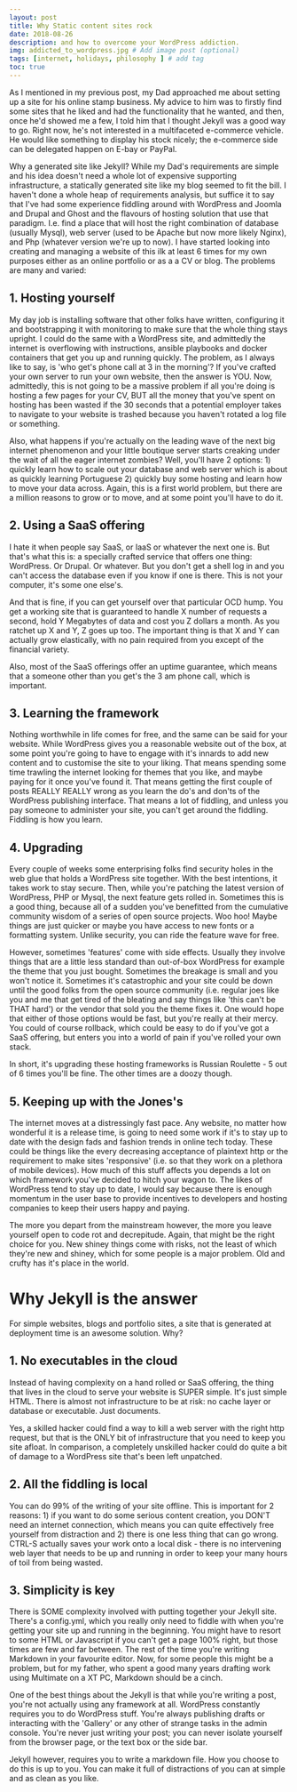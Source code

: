 ```yaml
---
layout: post
title: Why Static content sites rock
date: 2018-08-26
description: and how to overcome your WordPress addiction.
img: addicted_to_wordpress.jpg # Add image post (optional)
tags: [internet, holidays, philosophy ] # add tag
toc: true
---
```


As I mentioned in my previous post, my Dad approached me about setting up a site for his online stamp business. My advice to him was to firstly find some sites that he liked and had the functionality that he wanted, and then, once he'd showed me a few, I told him that I thought Jekyll was a good way to go. Right now, he's not interested in a multifaceted e-commerce vehicle. He would like something to display his stock nicely; the e-commerce side can be delegated happen on E-bay or PayPal.

Why a generated site like Jekyll? While my Dad's requirements are simple and his idea doesn't need a whole lot of expensive supporting infrastructure, a statically generated site like my blog seemed to fit the bill. I haven't done a whole heap of requirements analysis, but suffice it to say that I've had some experience fiddling around with WordPress and Joomla and Drupal and Ghost and the flavours of hosting solution that use that paradigm. I.e. find a place that will host the right combination of database (usually Mysql), web server (used to be Apache but now more likely Nginx), and Php (whatever version we're up to now). I have started looking into creating and managing a website of this ilk at least 6 times for my own purposes either as an online portfolio or as a a CV or blog. The problems are many and varied:

## 1. Hosting yourself

My day job is installing software that other folks have written, configuring it and bootstrapping it with monitoring to make sure that the whole thing stays upright. I could do the same with a WordPress site, and admittedly the internet is overflowing with instructions, ansible playbooks and docker containers that get you up and running quickly. The problem, as I always like to say, is 'who get's phone call at 3 in the morning'? If you've crafted your own server to run your own website, then the answer is YOU. Now, admittedly, this is not going to be a massive problem if all you're doing is hosting a few pages for your CV, BUT all the money that you've spent on hosting has been wasted if the 30 seconds that a potential employer takes to navigate to your website is trashed because you haven't rotated a log file or something.

Also, what happens if you're actually on the leading wave of the next big internet phenomenon and your little boutique server starts creaking under the wait of all the eager internet zombies? Well, you'll have 2 options: 1) quickly learn how to scale out your database and web server which is about as quickly learning Portuguese 2) quickly buy some hosting and learn how to move your data across. Again, this is a first world problem, but there are a million reasons to grow or to move, and at some point you'll have to do it.

## 2. Using a SaaS offering

I hate it when people say SaaS, or IaaS or whatever the next one is. But that's what this is: a specially crafted service that offers one thing: WordPress. Or Drupal. Or whatever. But you don't get a shell log in and you can't access the database even if you know if one is there. This is not your computer, it's some one else's.

And that is fine, if you can get yourself over that particular OCD hump. You get a working site that is guaranteed to handle X number of requests a second, hold Y Megabytes of data and cost you Z dollars a month. As you ratchet up X and Y, Z goes up too. The important thing is that X and Y can actually grow elastically, with no pain required from you except of the financial variety.

Also, most of the SaaS offerings offer an uptime guarantee, which means that a someone other than you get's the 3 am phone call, which is important.

## 3. Learning the framework

Nothing worthwhile in life comes for free, and the same can be said for your website. While WordPress gives you a reasonable website out of the box, at some point you're going to have to engage with it's innards to add new content and to customise the site to your liking. That means spending some time trawling the internet looking for themes that you like, and maybe paying for it once you've found it. That means getting the first couple of posts REALLY REALLY wrong as you learn the do's and don'ts of the WordPress publishing interface. That means a lot of fiddling, and unless you pay someone to administer your site, you can't get around the fiddling. Fiddling is how you learn.

## 4. Upgrading

Every couple of weeks some enterprising folks find security holes in the web glue that holds a WordPress site together. With the best intentions, it takes work to stay secure. Then, while you're patching the latest version of WordPress, PHP or Mysql, the next feature gets rolled in. Sometimes this is a good thing, because all of a sudden you've benefitted from the cumulative community wisdom of a series of open source projects. Woo hoo! Maybe things are just quicker or maybe you have access to new fonts or a formatting system. Unlike security, you can ride the feature wave for free.

However, sometimes 'features' come with side effects. Usually they involve things that are a little less standard than out-of-box WordPress for example the theme that you just bought. Sometimes the breakage is small and you won't notice it. Sometimes it's catastrophic and your site could be down until the good folks from the open source community (i.e. regular joes like you and me that get tired of the bleating and say things like 'this can't be THAT hard') or the vendor that sold you the theme fixes it. One would hope that either of those options would be fast, but you're really at their mercy. You could of course rollback, which could be easy to do if you've got a SaaS offering, but enters you into a world of pain if you've rolled your own stack.

In short, it's upgrading these hosting frameworks is Russian Roulette - 5 out of 6 times you'll be fine. The other times are a doozy though.

## 5. Keeping up with the Jones's

The internet moves at a distressingly fast pace. Any website, no matter how wonderful it is a release time, is going to need some work if it's to stay up to date with the design fads and fashion trends in online tech today. These could be things like the every decreasing acceptance of plaintext http or the requirement to make sites 'responsive' (i.e. so that they work on a plethora of mobile devices). How much of this stuff affects you depends a lot on which framework you've decided to hitch your wagon to. The likes of WordPress tend to stay up to date, I would say because there is enough momentum in the user base to provide incentives to developers and hosting companies to keep their users happy and paying.

The more you depart from the mainstream however, the more you leave yourself open to code rot and decrepitude.  Again, that might be the right choice for you. New shiney things come with risks, not the least of which they're new and shiney, which for some people is a major problem. Old and crufty has it's place in the world.

# Why Jekyll is the answer

For simple websites, blogs and portfolio sites, a site that is generated at deployment time is an awesome solution. Why?

## 1. No executables in the cloud

Instead of having complexity on a hand rolled or SaaS offering, the thing that lives in the cloud to serve your website is SUPER simple. It's just simple HTML. There is almost not infrastructure to be at risk: no cache layer or database or executable. Just documents.

Yes, a skilled hacker could find a way to kill a web server with the right http request, but that is the ONLY bit of infrastructure that you need to keep you site afloat. In comparison, a completely unskilled hacker could do quite a bit of damage to a WordPress site that's been left unpatched.

## 2. All the fiddling is local

You can do 99% of the writing of your site offline. This is important for 2 reasons: 1) if you want to do some serious content creation, you DON'T need an internet connection, which means you can quite effectively free yourself from distraction and 2) there is one less thing that can go wrong. CTRL-S actually saves your work onto a local disk - there is no intervening web layer that needs to be up and running in order to keep your many hours of toil from being wasted.

## 3. Simplicity is key

There is SOME complexity involved with putting together your Jekyll site. There's a config.yml, which you really only need to fiddle with when you're getting your site up and running in the beginning. You might have to resort to some HTML or Javascript if you can't get a page 100% right, but those times are few and far between. The rest of the time you're writing Markdown in your favourite editor. Now, for some people this might be a problem, but for my father, who spent a good many years drafting work using Multimate on a XT PC, Markdown should be a cinch.

One of the best things about the Jekyll is that while you're writing a post, you're not actually using any framework at all. WordPress constantly requires you to do WordPress stuff. You're always publishing drafts or interacting with the 'Gallery' or any other of strange tasks in the admin console. You're never just writing your post; you can never isolate yourself from the browser page, or the text box or the side bar.

Jekyll however, requires you to write a markdown file. How you choose to do this is up to you. You can make it full of distractions of you can at simple and as clean as you like.
